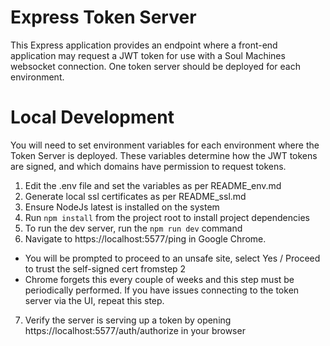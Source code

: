 # Express Token Server
This Express application provides an endpoint where a front-end application may request a JWT token for use with a Soul Machines websocket connection. 
One token server should be deployed for each environment.

# Local Development
You will need to set environment variables for each environment where the Token Server is deployed. These variables determine how the JWT tokens are signed, and which domains have permission to request tokens.

 1. Edit the .env file and set the variables as per README_env.md
 2. Generate local ssl certificates as per README_ssl.md
 3. Ensure NodeJs latest is installed on the system
 4. Run `npm install` from the project root to install project dependencies
 5. To run the dev server, run the `npm run dev` command 
 6. Navigate to https://localhost:5577/ping in Google Chrome. 
  - You will be prompted to proceed to an unsafe site, select Yes / Proceed to trust the self-signed cert fromstep 2
  - Chrome forgets this every couple of weeks and this step must be periodically performed. If you have issues connecting to the token server via the UI, repeat this step.
7. Verify the server is serving up a token by opening https://localhost:5577/auth/authorize in your browser
